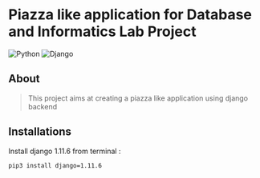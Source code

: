 # Piazza like application for Database and Informatics Lab Project
![Python](https://img.shields.io/badge/Python-3.5.2-brightgreen.svg)
![Django](https://img.shields.io/badge/Django-1.11.6-brightgreen.svg)

## About
> This project aims at creating a piazza like application using django backend

## Installations

Install django 1.11.6 from terminal :
```
pip3 install django=1.11.6
```
